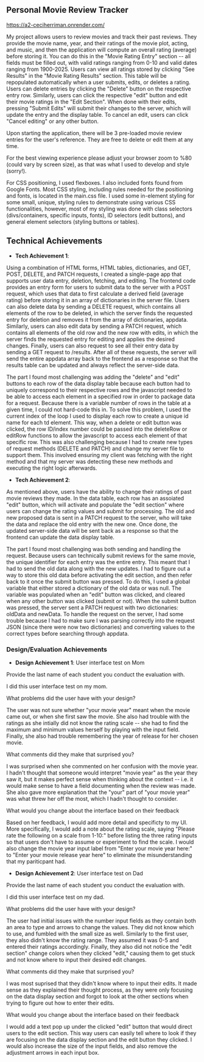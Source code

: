 ## Personal Movie Review Tracker

https://a2-ceciherriman.onrender.com/

My project allows users to review movies and track their past reviews. They provide the movie name, year, and their ratings of the movie plot, acting, and music, and then the application will compute an overall rating (average) before storing it. You can do this in the "Movie Rating Entry" section -- all fields must be filled out, with valid ratings ranging from 0-10 and valid dates ranging from 1900-2025. Users can view all ratings stored by clicking "See Results" in the "Movie Rating Results" section. This table will be repopulated automatically when a user submits, edits, or deletes a rating. Users can delete entries by clicking the "Delete" button on the respective entry row. Similarly, users can click the respective "edit" button and edit their movie ratings in the "Edit Section". When done with their edits, pressing "Submit Edits" will submit their changes to the server, which will update the entry and the display table. To cancel an edit, users can click "Cancel editing" or any other button. 

Upon starting the application, there will be 3 pre-loaded movie review entries for the user's reference. They are free to delete or edit them at any time. 

For the best viewing experience please adjust your browser zoom to %80 (could vary by screen size), as that was what I used to develop and style (sorry!).

For CSS positioning, I used flexboxes. I also included fonts found from Google Fonts. Most CSS styling, including rules needed for the positioning and fonts, is located in the main.css file. I used some in-element styling for some small, unique, styling rules to demonstrate using various CSS functionalities, however, most of my styling was done with class selectors (divs/containers, specific inputs, fonts), ID selectors (edit buttons), and general element selectors (styling buttons or tables). 

## Technical Achievements
- **Tech Achievement 1**: 

Using a combination of HTML forms, HTML tables, dictionaries, and GET, POST, DELETE, and PATCH requests, I created a single-page app that supports user data entry, deletion, fetching, and editing. The frontend code provides an entry form for users to submit data to the server with a POST request, which uses that data to first calculate a derived field (average rating) before storing it in an array of dictionaries in the server file. Users can also delete data by sending a DELETE request, which contains all elements of the row to be deleted, in which the server finds the requested entry for deletion and removes it from the array of dictionaries, appdata. Similarly, users can also edit data by sending a PATCH request, which contains all elements of the old row and the new row with edits, in which the server finds the requested entry for editing and applies the desired changes. Finally, users can also request to see all their entry data by sending a GET request to /results. After all of these requests, the server will send the entire appdata array back to the frontend as a response so that the results table can be updated and always reflect the server-side data. 

The part I found most challenging was adding the "delete" and "edit" buttons to each row of the data display table because each button had to uniquely correspond to their respective rows and the javascript needed to be able to access each element in a specified row in order to package data for a request. Because there is a variable number of rows in the table at a given time, I could not hard-code this in. To solve this problem, I used the current index of the loop I used to display each row to create a unique id name for each td element. This way, when a delete or edit button was clicked, the row ID/index number could be passed into the deleteRow or editRow functions to allow the javascript to access each element of that specific row. This was also challenging because I had to create new types of request methods (DELETE and PATCH) and change my server file to support them. This involved ensuring my client was fetching with the right method and that my server was detecting these new methods and executing the right logic afterwards. 

- **Tech Achievement 2**: 

As mentioned above, users have the ability to change their ratings of past movie reviews they made. In the data table, each row has an assoiated "edit" button, which will activate and populate the "edit section" where users can change the rating values and submit for processing. The old and new proposed data is sent in a PATCH request to the server, who will take the data and replace the old entry with the new one. Once done, the updated server-side data will be sent back as a response so that the frontend can update the data display table.

The part I found most challenging was both sending and handling the request. Because users can technically submit reviews for the same movie, the unique identifier for each entry was the entire entry. This meant that I had to send the old data along with the new updates. I had to figure out a way to store this old data before activating the edit section, and then refer back to it once the submit button was pressed. To do this, I used a global variable that either stored a dictionary of the old data or was null. The variable was populated when an "edit" button was clicked, and cleared when any other button was clicked (submit or not). When the submit button was pressed, the server sent a PATCH request with two dictionaries: oldData and newData. To handle the request on the server, I had some trouble because I had to make sure I was parsing correctly into the request JSON (since there were now two dictionaries) and converting values to the correct types before searching through appdata. 

### Design/Evaluation Achievements

- **Design Achievement 1**: User interface test on Mom 

Provide the last name of each student you conduct the evaluation with.

I did this user interface test on my mom.

What problems did the user have with your design?

The user was not sure whether "your movie year" meant when the movie came out, or when she first saw the movie. She also had trouble with the ratings as she intially did not know the rating scale -- she had to find the maximum and minimum values herself by playing with the input field. Finally, she also had trouble remembering the year of release for her chosen movie.

What comments did they make that surprised you?

I was surprised when she commented on her confusion with the movie year. I hadn't thought that someone would interpret "movie year" as the year they saw it, but it makes perfect sense when thinking about the context -- i.e. it would make sense to have a field documenting when the review was made. She also gave more explanation that the "your" part of "your movie year" was what threw her off the most, which I hadn't thought to consider. 

What would you change about the interface based on their feedback

Based on her feedback, I would add more detail and specificty to my UI. More specifically, I would add a note about the rating scale, saying 
"Please rate the following on a scale from 1-10:" before listing the three rating inputs so that users don't have to assume or experiment to find the scale. I would also change the movie year input label from "Enter your movie year here:" to "Enter your movie release year here" to eliminate the misunderstanding that my pariticpant had. 

- **Design Achievement 2**: User interface test on Dad 

Provide the last name of each student you conduct the evaluation with.

I did this user interface test on my dad.

What problems did the user have with your design?

The user had initial issues with the number input fields as they contain both an area to type and arrows to change the values. They did not know which to use, and fumbled with the small size as well. Similarly to the first user, they also didn't know the rating range. They assumed it was 0-5 and entered their ratings accordingly. Finally, they also did not notice the "edit section" change colors when they clicked "edit," causing them to get stuck and not know where to input their desired edit changes. 

What comments did they make that surprised you?

I was most suprised that they didn't know where to input their edits. It made sense as they explained their thought process, as they were only focusing on the data display section and forgot to look at the other sections when trying to figure out how to enter their edits. 

What would you change about the interface based on their feedback

I would add a text pop up under the clicked "edit" button that would direct users to the edit section. This way users can easily tell where to look if they are focusing on the data display section and the edit button they clicked. I would also increase the size of the input fields, and also remove the adjustment arrows in each input box.
